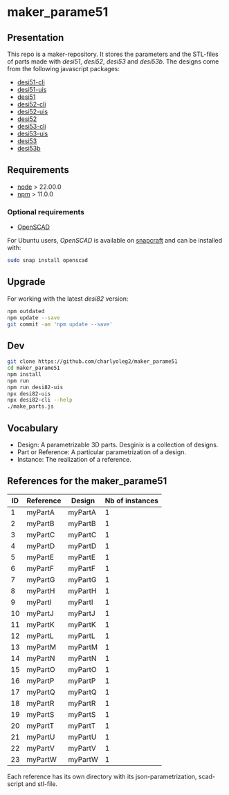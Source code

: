 maker\_parame51
===============


Presentation
------------

This repo is a maker-repository. It stores the parameters and the STL-files of parts made with *desi51*, *desi52*, *desi53* and *desi53b*.
The designs come from the following javascript packages:
- [desi51-cli](https://www.npmjs.com/package/desi51-cli)
- [desi51-uis](https://www.npmjs.com/package/desi51-uis)
- [desi51](https://charlyoleg2.github.io/parame51/)
- [desi52-cli](https://www.npmjs.com/package/desi52-cli)
- [desi52-uis](https://www.npmjs.com/package/desi52-uis)
- [desi52](https://charlyoleg2.github.io/parame52/)
- [desi53-cli](https://www.npmjs.com/package/desi53-cli)
- [desi53-uis](https://www.npmjs.com/package/desi53-uis)
- [desi53](https://charlyoleg2.github.io/parame53/)
- [desi53b](https://charlyoleg2.github.io/parame53b/)


Requirements
------------

- [node](https://nodejs.org) > 22.00.0
- [npm](https://docs.npmjs.com/cli) > 11.0.0


### Optional requirements

- [OpenSCAD](https://openscad.org/)

For Ubuntu users, *OpenSCAD* is available on [snapcraft](https://snapcraft.io/openscad) and can be installed with:

```bash
sudo snap install openscad
```

Upgrade
-------

For working with the latest *desi82* version:

```bash
npm outdated
npm update --save
git commit -am 'npm update --save'
```


Dev
---

```bash
git clone https://github.com/charlyoleg2/maker_parame51
cd maker_parame51
npm install
npm run
npm run desi82-uis
npx desi82-uis
npx desi82-cli --help
./make_parts.js
```

Vocabulary
----------

- Design: A parametrizable 3D parts. Desginix is a collection of designs.
- Part or Reference: A particular parametrization of a design.
- Instance: The realization of a reference.


References for the maker\_parame51
-----------------------------------

ID | Reference           | Design             | Nb of instances
---|---------------------|--------------------|----------------
1  | myPartA             | myPartA            | 1
2  | myPartB             | myPartB            | 1
3  | myPartC             | myPartC            | 1
4  | myPartD             | myPartD            | 1
5  | myPartE             | myPartE            | 1
6  | myPartF             | myPartF            | 1
7  | myPartG             | myPartG            | 1
8  | myPartH             | myPartH            | 1
9  | myPartI             | myPartI            | 1
10 | myPartJ             | myPartJ            | 1
11 | myPartK             | myPartK            | 1
12 | myPartL             | myPartL            | 1
13 | myPartM             | myPartM            | 1
14 | myPartN             | myPartN            | 1
15 | myPartO             | myPartO            | 1
16 | myPartP             | myPartP            | 1
17 | myPartQ             | myPartQ            | 1
18 | myPartR             | myPartR            | 1
19 | myPartS             | myPartS            | 1
20 | myPartT             | myPartT            | 1
21 | myPartU             | myPartU            | 1
22 | myPartV             | myPartV            | 1
23 | myPartW             | myPartW            | 1

Each reference has its own directory with its json-parametrization, scad-script and stl-file.


